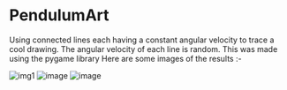 # PendulumArt
Using connected lines each having a constant angular velocity to trace a cool drawing.
The angular velocity of each line is random.
This was made using the pygame library
Here are some images of the results :-

![img1](https://user-images.githubusercontent.com/73064360/119468223-dd786900-bd63-11eb-96f2-0018c0486933.png)
![image](https://user-images.githubusercontent.com/73064360/119468582-3811c500-bd64-11eb-896d-349eac21ab5c.png)
![image](https://user-images.githubusercontent.com/73064360/119469250-cb4afa80-bd64-11eb-91ba-abb6e7e8a04e.png)
